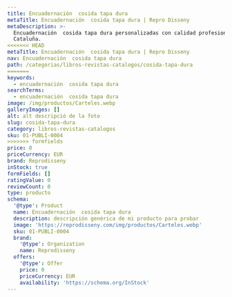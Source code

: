 ```yaml
---
title: Encuadernación  cosida tapa dura
metaTitle: Encuadernación  cosida tapa dura | Repro Disseny
metaDescription: >-
  Encuadernación  cosida tapa dura personalizadas con calidad profesional en
  Cataluña.
<<<<<<< HEAD
metaTitle: Encuadernación  cosida tapa dura | Repro Disseny
nav: Encuadernación  cosida tapa dura
path: /categorias/libros-revistas-catalogos/cosida-tapa-dura
=======
keywords:
  - encuadernación  cosida tapa dura
searchTerms:
  - encuadernación  cosida tapa dura
image: /img/productos/Carteles.webp
galleryImages: []
alt: alt descripció de la foto
slug: cosida-tapa-dura
category: libros-revistas-catalogos
sku: 01-PUBLI-0004
>>>>>>> formfields
price: 0
priceCurrency: EUR
brand: Reprodisseny
inStock: true
formFields: []
ratingValue: 0
reviewCount: 0
type: producto
schema:
  '@type': Product
  name: Encuadernación  cosida tapa dura
  description: descripción genérica de mi producto para probar
  image: 'https://reprodisseny.com/img/productos/Carteles.webp'
  sku: 01-PUBLI-0004
  brand:
    '@type': Organization
    name: Reprodisseny
  offers:
    '@type': Offer
    price: 0
    priceCurrency: EUR
    availability: 'https://schema.org/InStock'
---
```


